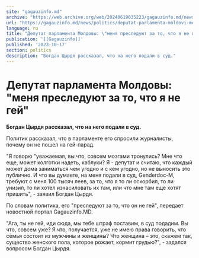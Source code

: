 ```yaml
---
site: "gagauzinfo.md"
archive: "https://web.archive.org/web/20240619035223/gagauzinfo.md/news/politics/deputat-parlamenta-moldovi-menya-presleduyut-za-to-chto-ya-ne-gei"
url: "https://gagauzinfo.md/news/politics/deputat-parlamenta-moldovi-menya-presleduyut-za-to-chto-ya-ne-gei"
language: ru
title: "Депутат парламента Молдовы: \"меня преследуют за то, что я не гей\""
publication: '[[Gagauzinfo]]'
published: '2023-10-17'
section: politics
description: "Богдан Цырдя рассказал, что на него подали в суд."
---
```


# Депутат парламента Молдовы: "меня преследуют за то, что я не гей"

**Богдан Цырдя рассказал, что на него подали в суд.**

Политик рассказал, что в парламенте его спросили журналисты, почему он не пошел на гей-парад.

"Я говорю "уважаемая, вы что, совсем мозгами тронулись? Мне что еще, может колготки надеть, каблуки? Я - депутат и считаю, что каждый может дома заниматься чем угодно и с кем угодно, но не выносить это публично. И что вы думаете, на меня подали в суд, Genderdoc-M, требуют с меня 100 тысяч леев, за то, что я то ли оскорбил, то ли унизил, то ли хотел изнасиловать их там, или что мне там еще хотят пришить", - заявил Богдан Цырдя.

По словам политика, его "преследуют за то, что он не гей", передает новостной портал Gagauzinfo.MD.

"Ага, ты не гей, иди сюда, мы тебе штраф поставим, в суд подадим. Вы что, совсем уже? Я что, получается, уже не имею права говорить, что семья состоит из мужчины и женщины? Что женщина – это, скажем так, существо женского пола, которое рожает, кормит грудью?", - задался вопросом Богдан Цырдя.